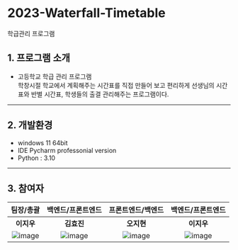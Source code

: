 # 2023-Waterfall-Timetable

학급관리 프로그램

## 1. 프로그램 소개
* 고등학교 학급 관리 프로그램<br>
    학창시절 학교에서 계획해주는 시간표를 직접 만들어 보고
    편리하게 선생님의 시간표와 반별 시간표, 학생들의 출결 관리해주는 프로그램이다.
    

----------        


## 2. 개발환경
+ windows 11 64bit
+ IDE Pycharm professonial version
+ Python : 3.10

----------


## 3. 참여자
|팀장/총괄|백엔드/프론트엔드|프론트엔드/백엔드|백엔드/프론트엔드|
|:---:|:---:|:---:|:---:|
|**이지우**|**김효진**|**오지현**|**이지우**|
|![image](https://avatars.githubusercontent.com/u/113875872?v=4)<a href="https://github.com/Leejiwoo011201">|![image](https://avatars.githubusercontent.com/u/122160725?v=4)<a href="https://github.com/gaeulgauel">|![image](https://avatars.githubusercontent.com/u/121949750?v=4)<a href ="https://github.com/wlqgkrry">|![image](https://avatars.githubusercontent.com/u/113361524?v=4)<a href ="https://github.com/insa658">|

